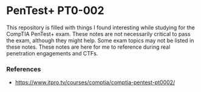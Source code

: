 # PenTest+ PT0-002

This repository is filled with things I found interesting while studying for the CompTIA PenTest+ exam. These notes are not necessarily critical to pass the exam, although they might help. Some exam topics may not be listed in these notes. These notes are here for me to reference during real penetration engagements and CTFs.

### References
* https://www.itpro.tv/courses/comptia/comptia-pentest-pt0002/

